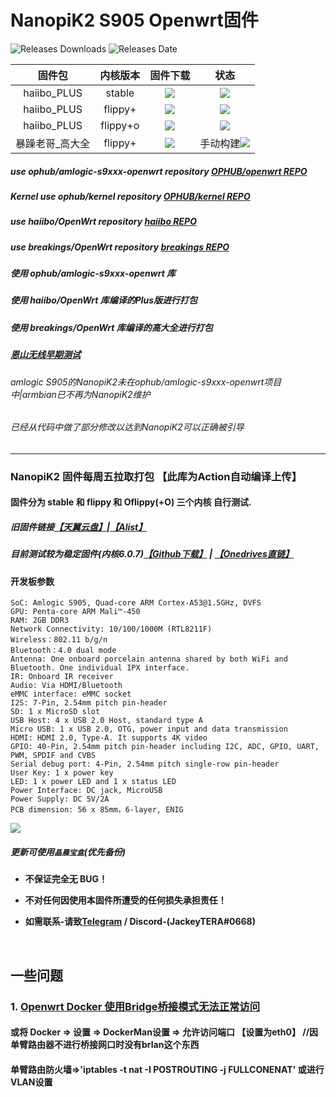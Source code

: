 # NanopiK2 S905 Openwrt固件
<img alt="Releases Downloads" src="https://img.shields.io/github/downloads/NicoChiGu/openwrt-nanopik2-latest/total?style=for-the-badge"> <img alt="Releases Date" src="https://img.shields.io/github/release-date/NicoChiGu/openwrt-nanopik2-latest?style=for-the-badge">

| 固件包 | 内核版本 | 固件下载 | 状态 |
| :-------------: | :-------------: | :-------------: | :-------------: |
| haiibo_PLUS | stable | [![](https://img.shields.io/badge/-%E4%B8%8B%E8%BD%BD-red?style=for-the-badge)](https://github.com/NicoChiGu/openwrt-nanopik2-latest/releases/tag/NanopiK2_stable) | [![](https://github.com/NicoChiGu/openwrt-nanopik2-latest/releases/download/NanopiK2_stable/status.svg)](#) |
| haiibo_PLUS | flippy+ | [![](https://img.shields.io/badge/-%E4%B8%8B%E8%BD%BD-red?style=for-the-badge)](https://github.com/NicoChiGu/openwrt-nanopik2-latest/releases/tag/NanopiK2_flippy%2B) | [![](https://github.com/NicoChiGu/openwrt-nanopik2-latest/releases/download/NanopiK2_flippy%2B/status.svg)](#) |
| haiibo_PLUS | flippy+o | [![](https://img.shields.io/badge/-%E4%B8%8B%E8%BD%BD-red?style=for-the-badge)](https://github.com/NicoChiGu/openwrt-nanopik2-latest/releases/tag/NanopiK2_flippy%2Bo) | [![](https://github.com/NicoChiGu/openwrt-nanopik2-latest/releases/download/NanopiK2_flippy%2Bo/status.svg)](#) |
| 暴躁老哥_高大全 | flippy+ | [![](https://img.shields.io/badge/-%E4%B8%8B%E8%BD%BD-red?style=for-the-badge)](https://github.com/NicoChiGu/openwrt-nanopik2-latest/releases/tag/NanopiK2_manul_build) | 手动构建[![](#)](#) |



##### use ophub/amlogic-s9xxx-openwrt repository [OPHUB/openwrt REPO](https://github.com/ophub/amlogic-s9xxx-openwrt)
##### Kernel use ophub/kernel repository [OPHUB/kernel REPO](https://github.com/ophub/kernel)
##### use haiibo/OpenWrt repository [haiibo REPO](https://github.com/haiibo/OpenWrt)
##### use breakings/OpenWrt repository [breakings REPO](https://github.com/breakings/OpenWrt)

##### 使用 ophub/amlogic-s9xxx-openwrt 库
##### 使用 haiibo/OpenWrt 库编译的Plus版进行打包
##### 使用 breakings/OpenWrt 库编译的高大全进行打包
##### [恩山无线早期测试](https://www.right.com.cn/forum/thread-8261176-1-1.html)
###### amlogic S905的NanopiK2未在ophub/amlogic-s9xxx-openwrt项目中|armbian已不再为NanopiK2维护
###### 已经从代码中做了部分修改以达到NanopiK2可以正确被引导

--------------------------
### NanopiK2 固件每周五拉取打包 【此库为Action自动编译上传】
#### 固件分为 stable 和 flippy 和 Oflippy(+O) 三个内核 自行测试.
##### 旧固件链接[【天翼云盘】](#)|[【Alist】](https://alist.terata.icu/Onedrive/openwrt/build)
##### 目前测试较为稳定固件(内核6.0.7)[【Github下载】](https://github.com/NicoChiGu/nanopik2-openwrt/releases/download/openwrt_s905_k6.0.7_2022.11.04/openwrt_nanopik2_k6.0.7.img.gz)  | [【Onedrives直链】](https://alist.terata.icu/d/Onedrive/openwrt/stable/openwrt_nanopik2_k6.0.7.img.gz)

#### 开发板参数

    SoC: Amlogic S905, Quad-core ARM Cortex-A53@1.5GHz, DVFS
    GPU: Penta-core ARM Mali™-450
    RAM: 2GB DDR3
    Network Connectivity: 10/100/1000M (RTL8211F)
    Wireless：802.11 b/g/n
    Bluetooth：4.0 dual mode
    Antenna: One onboard porcelain antenna shared by both WiFi and Bluetooth. One individual IPX interface.
    IR: Onboard IR receiver
    Audio: Via HDMI/Bluetooth
    eMMC interface: eMMC socket
    I2S: 7-Pin, 2.54mm pitch pin-header
    SD: 1 x MicroSD slot
    USB Host: 4 x USB 2.0 Host, standard type A
    Micro USB: 1 x USB 2.0, OTG, power input and data transmission
    HDMI: HDMI 2.0, Type-A. It supports 4K video
    GPIO: 40-Pin, 2.54mm pitch pin-header including I2C, ADC, GPIO, UART, PWM, SPDIF and CVBS
    Serial debug port: 4-Pin, 2.54mm pitch single-row pin-header
    User Key: 1 x power key
    LED: 1 x power LED and 1 x status LED
    Power Interface: DC jack, MicroUSB
    Power Supply: DC 5V/2A
    PCB dimension: 56 x 85mm，6-layer, ENIG

<img src="https://cdn.jsdelivr.net/gh/NicoChiGu/openwrt-nanopik2-latest@main/assets/picture.png">

<br>

##### 更新可使用`晶晨宝盒`(优先备份)

- **不保证完全无 BUG！**

- **不对任何因使用本固件所遭受的任何损失承担责任！**

- **如需联系-请致[Telegram](https://t.me/Chi_Gu) / Discord-(JackeyTERA#0668)**

<br>

## 一些问题
### 1. [**Openwrt Docker 使用Bridge桥接模式无法正常访问**](https://www.gaoyaxuan.net/blog/584.html) 
#### 或将 Docker => 设置 => DockerMan设置 => 允许访问端口 **【设置为eth0】** //因单臂路由器不进行桥接网口时没有brlan这个东西

#### 单臂路由防火墙=>'iptables -t nat -I POSTROUTING -j FULLCONENAT' 或进行VLAN设置
